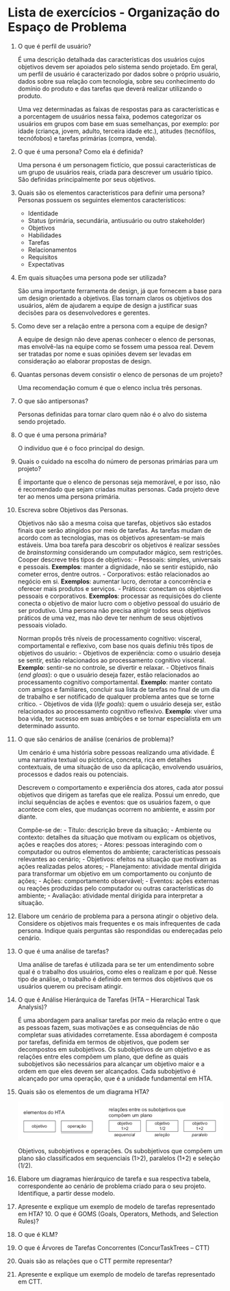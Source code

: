 # Lista de exercícios - Organização do Espaço de Problema

1. O que é perfil de usuário?

    É uma descrição detalhada das características dos usuários cujos objetivos devem ser apoiados pelo sistema sendo projetado. Em geral, um perfil de usuário é caracterizado por dados sobre o próprio usuário, dados sobre sua relação com tecnologia, sobre seu conhecimento do domínio do produto e das tarefas que deverá realizar utilizando o produto.

    Uma vez determinadas as faixas de respostas para as características e a porcentagem de usuários nessa faixa, podemos categorizar os usuários em grupos com base em suas semelhanças, por exemplo: por idade (criança, jovem, adulto, terceira idade etc.), atitudes (tecnófilos, tecnófobos) e tarefas primárias (compra, venda).

2. O que é uma persona? Como ela é definida?

    Uma persona é um personagem fictício, que possui características de um grupo de usuários reais, criada para descrever um usuário típico. São definidas principalmente por seus objetivos.

3. Quais são os elementos característicos para definir uma persona?
    Personas possuem os seguintes elementos característicos:

   - Identidade
   - Status (primária, secundária, antiusuário ou outro stakeholder)
   - Objetivos
   - Habilidades
   - Tarefas
   - Relacionamentos
   - Requisitos
   - Expectativas

4. Em quais situações uma persona pode ser utilizada?

    São uma importante ferramenta de design, já que fornecem a base para um design orientado a objetivos. Elas tornam claros os objetivos dos usuários, além de ajudarem a equipe de design a justificar suas decisões para os desenvolvedores e gerentes.

5. Como deve ser a relação entre a persona com a equipe de design?

    A equipe de design não deve apenas conhecer o elenco de personas, mas envolvê-las na equipe como se fossem uma pessoa real. Devem ser tratadas por nome e suas opiniões devem ser levadas em consideração ao elaborar propostas de design.

6. Quantas personas devem consistir o elenco de personas de um projeto?

    Uma recomendação comum é que o elenco inclua três personas.

7. O que são antipersonas?

    Personas definidas para tornar claro quem não é o alvo do sistema sendo projetado.

8. O que é uma persona primária?

    O indivíduo que é o foco principal do design.

9. Quais o cuidado na escolha do número de personas primárias para um projeto?

    É importante que o elenco de personas seja memorável, e por isso, não é recomendado que sejam criadas muitas personas. Cada projeto deve ter ao menos uma persona primária.

10. Escreva sobre Objetivos das Personas.

    Objetivos não são a mesma coisa que tarefas, objetivos são estados finais que serão atingidos por meio de tarefas. As tarefas mudam de acordo com as tecnologias, mas os objetivos apresentam-se mais estáveis. Uma boa tarefa para descobrir os objetivos é realizar sessões de _brainstorming_ considerando um computador mágico, sem restrições.
    Cooper descreve três tipos de objetivos:
        - Pessoais: simples, universais e pessoais. **Exemplos**: manter a dignidade, não se sentir estúpido, não cometer erros, dentre outros.
        - Corporativos: estão relacionados ao negócio em si. **Exemplos**: aumentar lucro, derrotar a concorrência e oferecer mais produtos e serviços.
        - Práticos: conectam os objetivos pessoais e corporativos. **Exemplos**: processar as requisições do cliente conecta o objetivo de maior lucro com o objetivo pessoal do usuário de ser produtivo.
    Uma persona não precisa atingir todos seus objetivos práticos de uma vez, mas não deve ter nenhum de seus objetivos pessoais violado.

    Norman propôs três níveis de processamento cognitivo: visceral, comportamental e reflexivo, com base nos quais definiu três tipos de objetivos do usuário:
        - Objetivos de experiência: como o usuário deseja se sentir, estão relacionados ao processamento cognitivo visceral. **Exemplo**: sentir-se no controle, se divertir e relaxar.
        - Objetivos finais (_end gloas_): o que o usuário deseja fazer, estão relacionados ao processamento cognitivo comportamental. **Exemplo**: manter contato com amigos e familiares, concluir sua lista de tarefas no final de um dia de trabalho e ser notificado de qualquer problema antes que se torne crítico.
        - Objetivos de vida (_life goals_): quem o usuário deseja ser, estão relacionados ao processamento cognitivo reflexivo. **Exemplo**: viver uma boa vida, ter sucesso em suas ambições e se tornar especialista em um determinado assunto.

11. O que são cenários de análise (cenários de problema)?

    Um cenário é uma história sobre pessoas realizando uma atividade. É uma narrativa textual ou pictórica, concreta, rica em detalhes contextuais, de uma situação de uso da aplicação, envolvendo usuários, processos e dados reais ou potenciais.

    Descrevem o comportamento e experiência dos atores, cada ator possui objetivos que dirigem as tarefas que ele realiza. Possui um enredo, que inclui sequências de ações e eventos: que os usuários fazem, o que acontece com eles, que mudanças ocorrem no ambiente, e assim por diante.

    Compõe-se de:
        - Título: descrição breve da situação;
        - Ambiente ou contexto: detalhes da situação que motivam ou explicam os objetivos, ações e reações dos atores;
        - Atores: pessoas interagindo com o computador ou outros elementos do ambiente; características pessoais relevantes ao cenário;
        - Objetivos: efeitos na situação que motivam as ações realizadas pelos atores;
        - Planejamento: atividade mental dirigida para transformar um objetivo em um comportamento ou conjunto de ações;
        - Ações: comportamento observável;
        - Eventos: ações externas ou reações produzidas pelo computador ou outras características do ambiente;
        - Avaliação: atividade mental dirigida para interpretar a situação.

12. Elabore um cenário de problema para a persona atingir o objetivo dela. Considere os objetivos mais frequentes e os mais infrequentes de cada persona. Indique quais perguntas são respondidas ou endereçadas pelo cenário.

13. O que é uma análise de tarefas?

    Uma análise de tarefas é utilizada para se ter um entendimento sobre qual é o trabalho dos usuários, como eles o realizam e por quê. Nesse tipo de análise, o trabalho é definido em termos dos objetivos que os usuários querem ou precisam atingir.

14. O que é Análise Hierárquica de Tarefas (HTA – Hierarchical Task Analysis)?

    É uma abordagem para analisar tarefas por meio da relação entre o que as pessoas fazem, suas motivações e as consequências de não completar suas atividades corretamente. Essa abordagem é composta por tarefas, definida em termos de objetivos, que podem ser decompostos em subobjetivos. Os subobjetivos de um objetivo e as relações entre eles compõem um plano, que define as quais subobjetivos são necessários para alcançar um objetivo maior e a ordem em que eles devem ser alcançados.
    Cada subobjetivo é alcançado por uma operação, que é a unidade fundamental em HTA.

15. Quais são os elementos de um diagrama HTA?

    ![Elementos de um diagrama HTA](imgs/09-22-00.png)

    Objetivos, subobjetivos e operações. Os subobjetivos que compõem um plano são classificados em sequenciais (1>2), paralelos (1+2) e seleção (1/2).

16. Elabore um diagramas hierárquico de tarefa e sua respectiva tabela, correspondente ao cenário de problema criado para o seu projeto. Identifique, a partir desse modelo.
17. Apresente e explique um exemplo de modelo de tarefas representado em HTA? 10. O que é GOMS (Goals, Operators, Methods, and Selection Rules)?
18. O que é KLM?
19. O que é Árvores de Tarefas Concorrentes (ConcurTaskTrees – CTT)
20. Quais são as relações que o CTT permite representar?
21. Apresente e explique um exemplo de modelo de tarefas representado em CTT.
